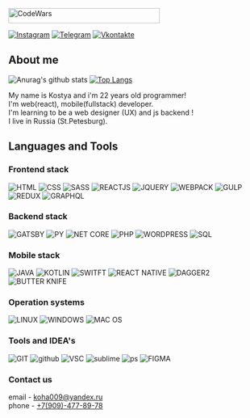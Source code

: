 <a href='https://www.codewars.com/users/micasa-acerman'><img alt="CodeWars" height="30px" width="300px" src="https://www.codewars.com/users/micasa-acerman/badges/large" /></a>

[![Instagram](https://img.shields.io/badge/-Instagram-B4068E?style=for-the-badge&logo=instagram&logoColor=FFFFFF)][instagram]
[![Telegram](https://img.shields.io/badge/-Telegram-27A0D9?style=for-the-badge&logo=telegram&logoColor=FFFFFF)][telegram]
[![Vkontakte](https://img.shields.io/badge/-Vkontakte-4F7DB3?style=for-the-badge&logo=Vk&logoColor=FFFFFF)][vk]

[vk]: https://vk.com/unnamed_wanderer/
[telegram]: https://t.me/micasa_acerman1/
[instagram]: https://www.instagram.com/mikasa.acerman/

## About me
![Anurag's github stats](https://github-readme-stats.vercel.app/api?username=micasa-acerman&show_icons=true&theme=radical)
[![Top Langs](https://github-readme-stats.vercel.app/api/top-langs/?username=micasa-acerman&layout=compact&theme=radical)](https://github.com/anuraghazra/github-readme-stats)

My name is Kostya and i'm 22 years old programmer! <br />
I'm web(react), mobile(fullstack) developer. <br />
I'm learning to be a web designer (UX) and js backend ! <br />
I live in Russia (St.Petesburg). </br>
## Languages and Tools
### Frontend stack
![HTML](https://img.shields.io/badge/-HTML-192a56?style=for-the-badge&logo=html5&logoColor=ffffff)
![CSS](https://img.shields.io/badge/-CSS-192a56?style=for-the-badge&logo=css3&logoColor=ffffff)
![SASS](https://img.shields.io/badge/-SASS-192a56?style=for-the-badge&logo=sass&logoColor=ffffff)
![REACTJS](https://img.shields.io/badge/-REACTJS-192a56?style=for-the-badge&logo=react&logoColor=ffffff)
![JQUERY](https://img.shields.io/badge/-JQUERY-192a56?style=for-the-badge&logo=jquery&logoColor=ffffff)
![WEBPACK](https://img.shields.io/badge/-WEBPACK-192a56?style=for-the-badge&logo=webpack&logoColor=ffffff)
![GULP](https://img.shields.io/badge/-GULP-192a56?style=for-the-badge&logo=gulp&logoColor=ffffff)
![REDUX](https://img.shields.io/badge/-REDUX-192a56?style=for-the-badge&logo=redux&logoColor=ffffff)
![GRAPHQL](https://img.shields.io/badge/-GRAPHQL-192a56?style=for-the-badge&logo=graphql&logoColor=ffffff)
### Backend stack
![GATSBY](https://img.shields.io/badge/-GATSBY-718093?style=for-the-badge&logo=gatsby&logoColor=ffffff)
![PY](https://img.shields.io/badge/-Python-718093?style=for-the-badge&logo=python&logoColor=ffffff)
![NET CORE](https://img.shields.io/badge/-NET%20CORE-718093?style=for-the-badge&logo=c#&logoColor=ffffff)
![PHP](https://img.shields.io/badge/-PHP-718093?style=for-the-badge&logo=php&logoColor=ffffff)
![WORDPRESS](https://img.shields.io/badge/-WORDPRESS-718093?style=for-the-badge&logo=wordpress&logoColor=ffffff)
![SQL](https://img.shields.io/badge/-SQL-718093?style=for-the-badge&logo=mysql&logoColor=ffffff)
### Mobile stack
![JAVA](https://img.shields.io/badge/-JAVA-353b48?style=for-the-badge&logo=java&logoColor=ffffff)
![KOTLIN](https://img.shields.io/badge/-KOTLIN-353b48?style=for-the-badge&logo=kotlin&logoColor=ffffff)
![SWITFT](https://img.shields.io/badge/-SWIFT-353b48?style=for-the-badge&logo=swift&logoColor=ffffff)
![REACT NATIVE](https://img.shields.io/badge/-REACT%20NATIVE-353b48?style=for-the-badge&logo=react&logoColor=ffffff)
![DAGGER2](https://img.shields.io/badge/-DAGGER%202-353b48?style=for-the-badge&logoColor=ffffff)
![BUTTER KNIFE](https://img.shields.io/badge/-BUTTER%20KNIFE-353b48?style=for-the-badge&logoColor=ffffff)
### Operation systems
![LINUX](https://img.shields.io/badge/-LINUX-40739e?style=for-the-badge&logo=linux&logoColor=ffffff)
![WINDOWS](https://img.shields.io/badge/-WINDOWS-40739e?style=for-the-badge&logo=windows&logoColor=ffffff)
![MAC OS](https://img.shields.io/badge/-MACOS-40739e?style=for-the-badge&logo=apple&logoColor=ffffff)
### Tools and IDEA's
![GIT](https://img.shields.io/badge/-GIT-F05032?style=for-the-badge&logo=git&logoColor=ffffff)
![github](https://img.shields.io/badge/-GITHUB-F05032?style=for-the-badge&logo=github&logoColor=ffffff)
![VSC](https://img.shields.io/badge/-VSC-F05032?style=for-the-badge&logo=visual-studio-code&logoColor=ffffff)
![sublime](https://img.shields.io/badge/-Sublime-F05032?style=for-the-badge&logo=sublime-text&logoColor=ffffff)
![ps](https://img.shields.io/badge/-PhotoShop-F05032?style=for-the-badge&logo=Adobe-photoshop&logoColor=ffffff)
![FIGMA](https://img.shields.io/badge/-FIGMA-F05032?style=for-the-badge&logo=figma&logoColor=ffffff)


### Contact us
email - <a href="email:koha009@yandex.ru">koha009@yandex.ru</a> <br />
phone - <a href="tel:+79094778978">+7(909)-477-89-78</a> <br />
